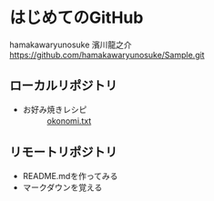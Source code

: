 # はじめてのGitHub
  hamakawaryunosuke 濱川龍之介  
https://github.com/hamakawaryunosuke/Sample.git  

## ローカルリポジトリ  
* お好み焼きレシピ  
　　　[okonomi.txt](okonomi.txt)  

## リモートリポジトリ 
* README.mdを作ってみる  
* マークダウンを覚える  
